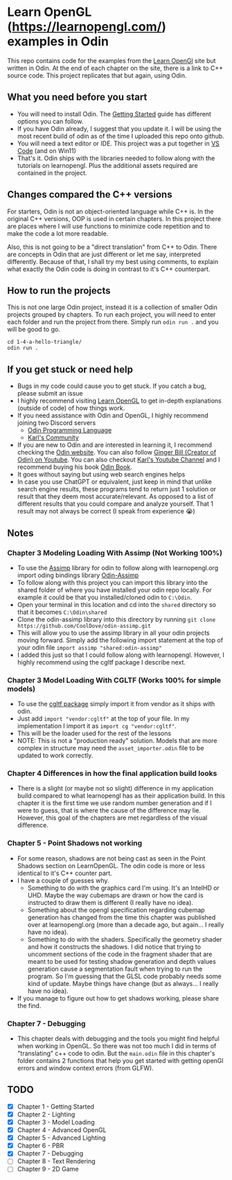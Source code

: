 # Learn OpenGL (https://learnopengl.com/) examples in Odin
This repo contains code for the examples from the [Learn OpenGl](https://learnopengl.com/) site but written in Odin. At the end of each chapter on the site, there is a link to C++ source code. This project replicates that but again, using Odin.

## What you need before you start
- You will need to install Odin. The [Getting Started](https://odin-lang.org/docs/install/) guide has different options you can follow.
- If you have Odin already, I suggest that you update it. I will be using the most recent build of odin as of the time I uploaded this repo onto github.
- You will need a text editor or IDE. This project was a put together in [VS Code](https://code.visualstudio.com/) (and on Win11)
- That's it. Odin ships with the libraries needed to follow along with the tutorials on learnopengl. Plus the additional assets required are contained in the project.

## Changes compared the C++ versions
For starters, Odin is not an object-oriented language while C++ is. In the original C++ versions, OOP is used in certain chapters. In this project there are places where I will use functions to minimize code repetition and to make the code a lot more readable.

Also, this is not going to be a "direct translation" from C++ to Odin. There are concepts in Odin that are just different or let me say, interpreted differently. Because of that, I shall try my best using comments, to explain what exactly the Odin code is doing in contrast to it's C++ counterpart.

## How to run the projects
This is not one large Odin project, instead it is a collection of smaller Odin projects grouped by chapters. To run each project, you will need to enter each folder and run the project from there. Simply run ```odin run .``` and you will be good to go.
```
cd 1-4-a-hello-triangle/
odin run .
```

## If you get stuck or need help
- Bugs in my code could cause you to get stuck. If you catch a bug, please submit an issue
- I highly recommend visiting [Learn OpenGL](https://learnopengl.com/) to get in-depth explanations (outside of code) of how things work.
- If you need assistance with Odin and OpenGL, I highly recommend joining two Discord servers
  - [Odin Programming Language](https://discord.gg/Dh7vnfff)
  - [Karl's Community](https://discord.gg/UvTaBesN)
- If you are new to Odin and are interested in learning it, I recommend checking the [Odin website](https://odin-lang.org/). You can also follow [Ginger Bill (Creator of Odin) on Youtube](https://www.youtube.com/@GingerGames). You can also checkout [Karl's Youtube Channel](https://www.youtube.com/@karl_zylinski) and I recommend buying his book [Odin Book](https://odinbook.com/).
- It goes without saying but using web search engines helps
- In case you use ChatGPT or equivalent, just keep in mind that unlike search engine results, these programs tend to return just 1 solution or result that they deem most accurate/relevant. As opposed to a list of different results that you could compare and analyze yourself. That 1 result may not always be correct (I speak from experience 😭)

## Notes
### Chapter 3 Modeling Loading With Assimp (Not Working 100%)
- To use the [Assimp](https://github.com/assimp/assimp) library for odin to follow along with learnopengl.org import oding bindings library [Odin-Assimp](https://github.com/CoolDove/odin-assimp/tree/master)
- To follow  along with this project you can import this library into the shared folder of where you have installed your odin repo locally. For example it could be that you installed/cloned odin to ```C:\Odin```. 
- Open your terminal in this location and cd into the ```shared``` directory so that it becomes ```C:\Odin\shared```
- Clone the odin-assimp library into this directory by running ```git clone https://github.com/CoolDove/odin-assimp.git```
- This will allow you to use the assimp library in all your odin projects moving forward. Simply add the following import statement at the top of your odin file ```import assimp "shared:odin-assimp"```
- I added this just so that I could follow along with learnopengl. However, I highly recommend using the cgltf package I describe next.

### Chapter 3 Model Loading With CGLTF (Works 100% for simple models)
- To use the [cgltf package](https://pkg.odin-lang.org/vendor/cgltf/) simply import it from vendor as it ships with odin.
- Just add ```import "vendor:cgltf"``` at the top of your file. In my implementation I import it as ```import cg "vendor:cgltf"```.
- This will be the loader used for the rest of the lessons
- NOTE: This is not a "production ready" solution. Models that are more complex in structure may need the ```asset_importer.odin``` file to be updated to work correctly. 

### Chapter 4 Differences in how the final application build looks
- There is a slight (or maybe not so slight) difference in my application build compared to what learnopengl has as their application build. In this chapter it is the first time we use random number generation and if I were to guess, that is where the cause of the difference may lie. However, this goal of the chapters are met regardless of the visual difference.

### Chapter 5 - Point Shadows not working
- For some reason, shadows are not being cast as seen in the Point Shadows section on LearnOpenGL. The odin code is more or less identical to it's C++ counter part.
- I have a couple of guesses why.
  - Something to do with the graphics card I'm using. It's an IntelHD or UHD. Maybe the way cubemaps are drawn or how the card is instructed to draw them is different (I really have no idea).
  - Something about the opengl specification regarding cubemap generation has changed from the time this chapter was published over at learnopengl.org (more than a decade ago, but again... I really have no idea).
  - Something to do with the shaders. Specifically the geometry shader and how it constructs the shadows. I did notice that trying to uncomment sections of the code in the fragment shader that are meant to be used for testing shadow generation and depth values generation cause a segmentation fault when trying to run the program. So I'm guessing that the GLSL code probably needs some kind of update. Maybe things have change (but as always... I really have no idea).
- If you manage to figure out how to get shadows working, please share the find.

### Chapter 7 - Debugging
- This chapter deals with debugging and the tools you might find helpful when working in OpenGL. So there was not too much I did in terms of "translating" c++ code to odin. But the ```main.odin``` file in this chapter's folder contains 2 functions that help you get started with getting openGl errors and window context errors (from GLFW).

## TODO
- [x] Chapter 1 - Getting Started
- [x] Chapter 2 - Lighting
- [x] Chapter 3 - Model Loading
- [x] Chapter 4 - Advanced OpenGL
- [x] Chapter 5 - Advanced Lighting
- [x] Chapter 6 - PBR
- [x] Chapter 7 - Debugging
- [ ] Chapter 8 - Text Rendering
- [ ] Chapter 9 - 2D Game